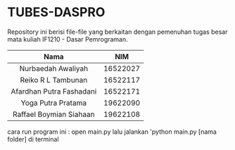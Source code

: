 # TUBES-DASPRO

Repository ini berisi file-file yang berkaitan dengan pemenuhan tugas besar mata kuliah IF1210 - Dasar Pemrograman.

| Nama  | NIM  |
| :------------: | :---------------: | 
| Nurbaedah Awaliyah | 16522027 |
| Reiko R L Tambunan | 16522117 | 
| Afardhan Putra Fashadani | 16522171 |
| Yoga Putra Pratama | 19622090 |
| Raffael Boymian Siahaan | 19622108 |

cara run program ini : open main.py lalu jalankan 'python main.py [nama folder] di terminal